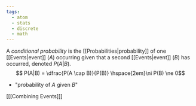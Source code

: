 ```yaml
---
tags:
  - atom
  - stats
  - discrete
  - math
---
```

A *conditional probability* is the [[Probabilities|probability]] of one [[Events|event]] ($A$) occurring given that a second [[Events|event]] ($B$) has occurred, denoted $P(A|B)$.
$$ P(A|B) = \dfrac{P(A \cap B)}{P(B)} \hspace{2em}\ni P(B) \ne 0$$
- "probability of $A$ given $B$"

\[[[Combining Events]]\]